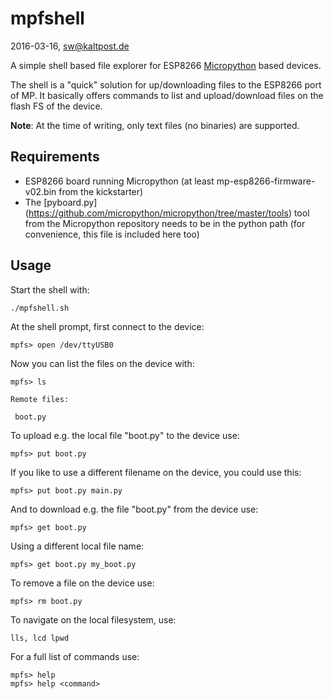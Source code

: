 # mpfshell
2016-03-16, sw@kaltpost.de

A simple shell based file explorer for ESP8266 
[Micropython](https://github.com/micropython/micropython) based devices.

The shell is a "quick" solution for up/downloading files to the ESP8266 port
of MP. It basically offers commands to list and upload/download files on the
flash FS of the device.

__Note__: At the time of writing, only text files (no binaries) are supported.

## Requirements

* ESP8266 board running Micropython (at least mp-esp8266-firmware-v02.bin from the kickstarter)
* The [pyboard.py] (https://github.com/micropython/micropython/tree/master/tools) tool from the 
  Micropython repository needs to be in the python path (for convenience, this file is included here too)
  
  
## Usage

Start the shell with:

    ./mpfshell.sh

At the shell prompt, first connect to the device:

    mpfs> open /dev/ttyUSB0

Now you can list the files on the device with:

    mpfs> ls

    Remote files:

     boot.py

To upload e.g. the local file "boot.py" to the device use:

    mpfs> put boot.py

If you like to use a different filename on the device, you could use this:

    mpfs> put boot.py main.py

And to download e.g. the file "boot.py" from the device use:

    mpfs> get boot.py
    
Using a different local file name:

    mpfs> get boot.py my_boot.py

To remove a file on the device use:

    mpfs> rm boot.py

To navigate on the local filesystem, use:

    lls, lcd lpwd

For a full list of commands use:

    mpfs> help
    mpfs> help <command>
